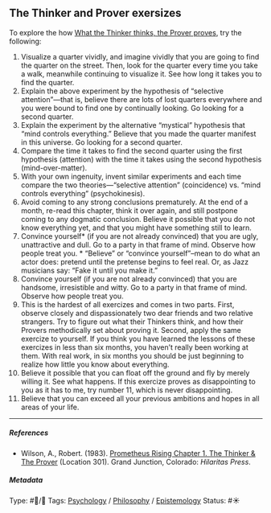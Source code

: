 ## The Thinker and Prover exersizes

To explore the how [What the Thinker thinks, the Prover proves](What%20the%20Thinker%20thinks,%20the%20Prover%20proves.md), try the following: 

1. Visualize a quarter vividly, and imagine vividly that you are going to find the quarter on the street. Then, look for the quarter every time you take a walk, meanwhile continuing to visualize it. See how long it takes you to find the quarter. 
1. Explain the above experiment by the hypothesis of “selective attention”—that is, believe there are lots of lost quarters everywhere and you were bound to find one by continually looking. Go looking for a second quarter. 
1. Explain the experiment by the alternative “mystical” hypothesis that “mind controls everything.” Believe that you made the quarter manifest in this universe. Go looking for a second quarter. 
1. Compare the time it takes to find the second quarter using the first hypothesis (attention) with the time it takes using the second hypothesis (mind-over-matter). 
1. With your own ingenuity, invent similar experiments and each time compare the two theories—“selective attention” (coincidence) vs. “mind controls everything” (psychokinesis). 
1. Avoid coming to any strong conclusions prematurely. At the end of a month, re-read this chapter, think it over again, and still postpone coming to any dogmatic conclusion. Believe it possible that you do not know everything yet, and that you might have something still to learn. 
1. Convince yourself\* (if you are not already convinced) that you are ugly, unattractive and dull. Go to a party in that frame of mind. Observe how people treat you. * “Believe” or “convince yourself”–mean to do what an actor does: pretend until the pretense begins to feel real. Or, as Jazz musicians say: “Fake it until you make it.”
1. Convince yourself (if you are not already convinced) that you are handsome, irresistible and witty. Go to a party in that frame of mind. Observe how people treat you. 
1. This is the hardest of all exercizes and comes in two parts. First, observe closely and dispassionately two dear friends and two relative strangers. Try to figure out what their Thinkers think, and how their Provers methodically set about proving it. Second, apply the same exercize to yourself. If you think you have learned the lessons of these exercizes in less than six months, you haven’t really been working at them. With real work, in six months you should be just beginning to realize how little you know about everything. 
1. Believe it possible that you can float off the ground and fly by merely willing it. See what happens. If this exercize proves as disappointing to you as it has to me, try number 11, which is never disappointing. 
1. Believe that you can exceed all your previous ambitions and hopes in all areas of your life.

---

##### References

* Wilson, A., Robert. (1983). [Prometheus Rising Chapter 1. The Thinker & The Prover](Prometheus%20Rising%20Chapter%201.%20The%20Thinker%20&%20The%20Prover.md) (Location 301). Grand Junction, Colorado: *Hilaritas Press*. 

##### Metadata

Type: #🔵/🔵 
Tags: [Psychology](Psychology.md) / [Philosophy](Philosophy.md) / [Epistemology](Epistemology.md) 
Status: #☀️ 
